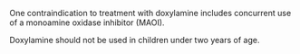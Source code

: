 One contraindication to treatment with doxylamine includes concurrent use of a monoamine oxidase inhibitor (MAOI).

Doxylamine should not be used in children under two years of age.